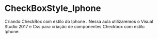 # CheckBoxStyle_Iphone
Criando CheckBox com estilo do Iphone . Nessa aula utilizaremos o Visual Studio 2017 e Css para criação de componentes Checkbox com estilo Iphone.
